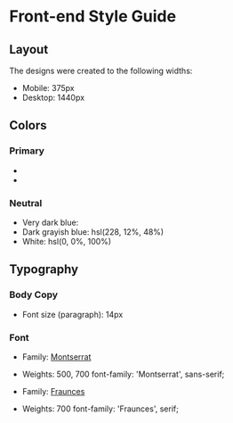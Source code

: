 # Front-end Style Guide

## Layout

The designs were created to the following widths:

- Mobile: 375px
- Desktop: 1440px

## Colors

### Primary

- 
- 

### Neutral

- Very dark blue: 
- Dark grayish blue: hsl(228, 12%, 48%)
- White: hsl(0, 0%, 100%)

## Typography

### Body Copy

- Font size (paragraph): 14px

### Font

- Family: [Montserrat](https://fonts.google.com/specimen/Montserrat)
- Weights: 500, 700
font-family: 'Montserrat', sans-serif;

- Family: [Fraunces](https://fonts.google.com/specimen/Fraunces)
- Weights: 700
font-family: 'Fraunces', serif;

